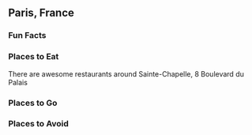 ## Paris, France

### Fun Facts

### Places to Eat
There are awesome restaurants around 
Sainte-Chapelle, 8 Boulevard du Palais

### Places to Go

### Places to Avoid
